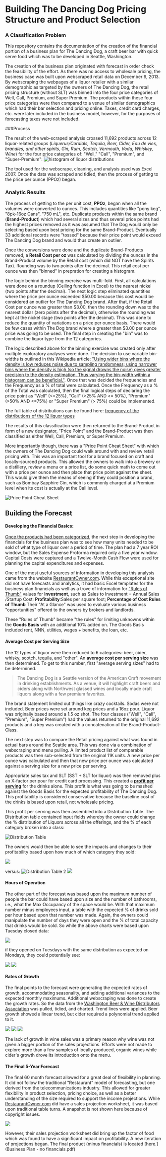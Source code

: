 # Building The Dancing Dog Pricing Structure and Product Selection

###  A Classification Problem

This repository contains the documentation of the creation of the financial portion of a business plan for The Dancing Dog, a craft beer bar with quick serve food which was to be developed in Seattle, Washington.  

The creation of the business plan originated with forecast in order check the feasibility of the effort.  As there was no access to wholesale pricing, the business case was built upon webscraped retail data on December 9, 2013.  By webscraping the webpages of a liquor retailer with a similar demographic as targeted by the owners of The Dancing Dog, the retail pricing structure (without SLT) was binned into the four price categories of Well, Call, Premium, and Super Premium.  The products within these four price categories were then compared to a venue of similar demographics which had their bar selection and pricing online.  Taxes, credit card charges, etc. were later included in the business model, however, for the purposes of forecasting taxes were not included.

###Process 

The result of the web-scraped analysis crossed 11,692 products across 12 liquor-related groups (*Liquerus/Cordials, Tequila, Beer, Cider, Eau de vies, brandies, and other spirits, Gin, Rum, Scotch, Vermouth, Voda, Whiskey, Wine*) for the four price categories of: "Well," "Call", "Premium", and "Super-Premium":
![histogram of liquor distributions](figure/binned_liquors.png)

The tool used for the webscrape, cleaning, and analysis used was Excel 2007.  Once the data was scraped and tidied, then the process of getting to the price per ounce (PPOz) began.  

### Analytic Results
The process of getting to the per unit cost, **PPOz**, began when all the volumes were converted to ounces.  This includes quantities like "pony keg", "8pk-16oz Cans", "750 mL", etc.  Duplicate products within the same brand (**Brand-Product**) which had several sizes and thus several price points had the highest prices removed as it was assumed that The Dog would only be selecting based upon best pricing for the same Brand-Product.  Eventually 33 additional records were "tossed" because their price point would exceed The Dancing Dog brand and would thus create an outlier.  

Once the conversions were done and the duplicate Brand-Products removed, a **Retail Cost per oz** was calculated by dividing the ounces in the Brand-Product volume by the Retail cost (which did NOT have the Spirits Tax).  Rounding was to two points after the decimal.  This retail cost per ounce was then "binned" in prepration for creating a histogram. 

The logic behind the binning exercise was multi-fold.  First, all calculations were done on a roundup (Ceiling function in Excel) to the nearest nickel (two points after the decimal).  The next logic step eliminated quantities where the price per ounce exceeded $50.00 because this cost would be considered an outlier for The Dancing Dog brand.  After that, if the Retail Cost per ounce was greater than $3.00, then the rounding down was to the nearest dollar (zero points after the decimal), otherwise the rounding was kept at the nickel stage (two points after the decimal).  This was done to reduce the quantity of variations on a price per ounce basis.  There would be few cases within The Dog brand where a greater than $3.00 per ounce price was going to be used. The final step in creating the "bin" was to combine the liquor type from the 12 categories.  

The logic described above for the binning exercise was created only after multiple exploratory analyses were done.  The decision to use variable bin-widths is outlined in this Wikipedia article:
["Using wider bins where the density is low reduces noise due to sampling randomness; using narrower bins where the density is high (so the signal drowns the noise) gives greater precision to the density estimation. Thus varying the bin-width within a histogram can be beneficial."](https://en.wikipedia.org/wiki/Histogram).  Once that was decided the frequencies and the Frequency as a % of total were calculated.  Once the Frequency as a % of the Total was calculated, then the final logical steps of declaring the price point as "Well" (<=25%), "Call" (>25% AND <= 50%), "Premium" (>50% AND <=75%) or "Super Premium" (> 75%) could be implemented.

The full table of distributions can be found here:
[frequency of the distributions of the 12 liquor types](figure/frequency_of_distributions.png)

The results of this classification were then returned to the Brand-Product in form of a new designator, "Price Point" and the Brand-Product was then classified as either Well, Call, Premium, or Super Premium.

More importantly though, there was a "Price Point Cheat Sheet" with which the owners of The Dancing Dog could walk around with and review retail pricing with.   This was an important tool for a brand focused on craft and locally-sourced products.  This allowed the owners to walk into a brewery or a distillery, review a menu or a price list, do some quick math to come out with a price per ounce and then place that price point against the sheet.  This would give them the means of seeing if they could position a brand, such as Bombay Sapphire Gin, which is commonly charged at a Premium level when its cost is actually at the Call level.  


![Price Point Cheat Sheet](figure/PricePointCheatSheet.png)


## Building the Forecast

#### Developing the Financial Basics:
[Once the products had been categorized](figure/PricePointExample.png), the next step in developing the financials for the business plan was to see how many units needed to be sold of what type of liquor over a period of time.  The plan had a 7 year ROI window, but the Sales Expense Proforma required only a five year window.  Capital Costs were captured and a Twelve-Month Cash Flow were used for planning the capital expenditures and expenses.

One of the most useful sources of information in developing this analysis came from the website [RestaurantOwner.com](http://www.restaurantowner.com/).  While this exceptional site did not have forecasts and analytics, it had basic Excel templates for the business plan financials as well as a trove of information for ["Rules of Thumb"](http://www.restaurantowner.com/members/Restaurant-Rules-of-Thumb-Industry-Averages-Standards.cfm?sd=71) values for **Investment**, such as Sales to Investment = Annual Sales /Startup Cost; **Profitability**:Sales per square foot;  **Percentage of Cost Rules of Thumb**  Their "At a Glance" was used to evaluate various business "opportunities" offered to the owners by brokers and landlords.

These "Rules of Thumb" became "the rules" for limiting unknowns within the **Goods Basis** with an additional 10% added on. The Goods Basis included rent, NNN, utilities, wages + benefits, the loan, etc.  

#### Average Cost per Serving Size
The 12 types of liquor were then reduced to 6 categories:  beer, cider, whisky, scotch, tequila, and "other".  An **average cost per serving size** was then determined.  To get to this number, first "average serving sizes" had to be determined.  

>The Dancing Dog is a Seattle version of the American Craft movement in drinking establishments.  As a venue, it will highlight craft beers and ciders along with Northwest glassed wines and locally made craft liquors along with a few premium favorites.

The brand statement limited out things like crazy cocktails.  Sodas were not included.  Beer prices were set around keg prices and a 16oz pour.  Liquor was originally based around a 1.5 oz shot. The four classes ("Well", "Call", "Premium", "Super Premium") had the values returned to the original 11,692 products and a key was created with a concatenation of the Brand-Product-Class.  

The next step was to compare the Retail pricing against what was found in actual bars around the Seattle area.  This was done via a combination of webscraping and menu pulling.  A limited product list of comparable products was then sub-selected from the original 11K units.  A new price per ounce was calculated and then that new price per ounce was calculated against a serving size for a new price per serving.

Appropriate sales tax and SLT (SST + SLT for liquor) was then removed plus an X-factor per pour for credit card processing.  This created a [**profit per serving**](figure/ProfitPerServing.png) for the drinks alone.  This profit is what was going to be mashed against the Goods Basis for the expected profitability of The Dancing Dog.  This profitability is considered conservative because the baseline cost of the drinks is based upon retail, not wholesale pricing.  

This profit per serving was then assembled into a Distribution Table.  The Distribution table contained input fields whereby the owner could change the % distribution of Liquors across all the offerings, and the % of each category broken into a class:

![Distribution Table](figure/distribution.png)

The owners would then be able to see the impacts and changes to their profitability based upon how much of which category they sold:

![](figure/c1.png)

versus:
![Distribution Table 2](figure/d2.png)
![](figure/c2.png)

#### Hours of Operation
The other part of the forecast was based upon the maximum number of people the bar could have based upon size and the number of bathrooms, i.e., what the Max Occupancy of the space would be.  With that maximum number minus employees input, a table with the expected % of drinks sold per hour based upon that number was made.  Again, the owners could manipulate the number of days they were open and the % of total capacity that drinks would be sold.  So while the above charts were based upon Tuesday closed data:

![](figure/lp.png)

if they opened on Tuesdays with the same distribution as expected on Mondays, they could potentially see:

![](figure/d3.png)
![](figure/c3.png)

#### Rates of Growth
The final points to the forecast were generating the expected rates of growth, accommodating seasonality, and adding additional variances to the expected monthly maximums.  Additional webscraping was done to create the growth rates.  So the data from the [Washington Beer & Wine Distributors Association](http://www.wbwwa.com/beerwinesales.htm) was pulled, tidied, and charted.  Trend lines were applied.  Beer growth showed a linear trend, but cider required a polynomial trend applied to it.

![](figure/w1.png)
![](figure/ci1.png)
![](figure/wi1.png)

The lack of growth in wine sales was a primary reason why wine was not given a bigger portion of the sales projections.  Efforts were not made to explore more than a few samples of locally produced, organic wines while cider's growth drove its introduction onto the menu.

#### The Final 5-Year Forecast
The final 60 month forecast allowed for a great deal of flexibility in planning.  It did not follow the traditional "Restaurant" model of forecasting, but one derived from the telecommunications industry.  This allowed for greater flexibility in product selection, pricing choice, as well as a better understanding of the size required to support the income projections.  While [RestaurantOwner.com](http://www.restaurantowner.com/) did have a sales projection worksheet, it was based upon traditional table turns.  A snapshot is not shown here because of copyright issues.  

![](figure/f1.png)


However, their sales projection worksheet did bring up the factor of food which was found to have a significant impact on profitability.  A new iteration of projections began.  The final product (minus financials) is located [here.](Business Plan - no financials.pdf)












